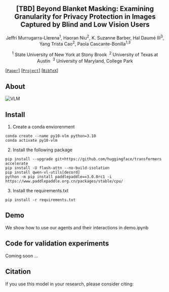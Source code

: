 <div align="center">
<h2> [TBD] Beyond Blanket Masking: Examining Granularity for Privacy
Protection in Images Captured by Blind and Low Vision Users </h2>

Jeffri Murrugarra-Llerena<sup>1</sup>, Haoran Niu<sup>2</sup>, K. Suzanne Barber, Hal Daumé III<sup>3</sup>, Yang Trista Cao<sup>2</sup>, Paola Cascante-Bonilla<sup>1,</sup><sup>3</sup>

<sup>1</sup> State University of New York at Stony Brook&nbsp; <sup>2</sup>  University of Texas at Austin&nbsp; <sup>3</sup> University of Maryland, College Park

</div>

[[`Paper`]()] [[`Project`](https://github.com/Artcs1/VLM-Privacy)] [[`BibTeX`](#citation)]

## About

![VLM](images/overview.png)

## Install

1. Create a conda enviorenment

```
conda create --name py10-vlm python=3.10
conda activate py10-vlm
```
2. Install the following package

```
pip install --upgrade git+https://github.com/huggingface/transformers accelerate
pip install -U flash-attn --no-build-isolation
pip install qwen-vl-utils[decord]
python -m pip install paddlepaddle==3.0.0rc1 -i https://www.paddlepaddle.org.cn/packages/stable/cpu/
```
3. Install the requirements.txt

```
pip install -r requirements.txt
```

## Demo

We show how to use our agents and their interactions in demo.ipynb

## Code for validation experiments

Coming soon ...

## Citation

If you use this model in your research, please consider citing:

```
```

